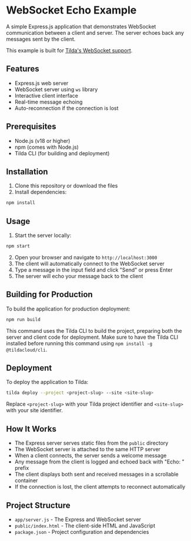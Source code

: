 # WebSocket Echo Example

A simple Express.js application that demonstrates WebSocket communication between a client and server. The server echoes back any messages sent by the client.

This example is built for [Tilda's WebSocket support](https://tilda.net/blog/websocket-support/).

## Features

- Express.js web server
- WebSocket server using `ws` library
- Interactive client interface
- Real-time message echoing
- Auto-reconnection if the connection is lost

## Prerequisites

- Node.js (v18 or higher)
- npm (comes with Node.js)
- Tilda CLI (for building and deployment)

## Installation

1. Clone this repository or download the files
2. Install dependencies:

```bash
npm install
```

## Usage

1. Start the server locally:

```bash
npm start
```

2. Open your browser and navigate to `http://localhost:3000`
3. The client will automatically connect to the WebSocket server
4. Type a message in the input field and click "Send" or press Enter
5. The server will echo your message back to the client

## Building for Production

To build the application for production deployment:

```bash
npm run build
```

This command uses the Tilda CLI to build the project, preparing both the server and client code for deployment. Make sure to have the Tilda CLI installed before running this command using `npm install -g @tildacloud/cli`.

## Deployment

To deploy the application to Tilda:

```bash
tilda deploy --project <project-slug> --site <site-slug>
```

Replace `<project-slug>` with your Tilda project identifier and `<site-slug>` with your site identifier.

## How It Works

- The Express server serves static files from the `public` directory
- The WebSocket server is attached to the same HTTP server
- When a client connects, the server sends a welcome message
- Any message from the client is logged and echoed back with "Echo: " prefix
- The client displays both sent and received messages in a scrollable container
- If the connection is lost, the client attempts to reconnect automatically

## Project Structure

- `app/server.js` - The Express and WebSocket server
- `public/index.html` - The client-side HTML and JavaScript
- `package.json` - Project configuration and dependencies
